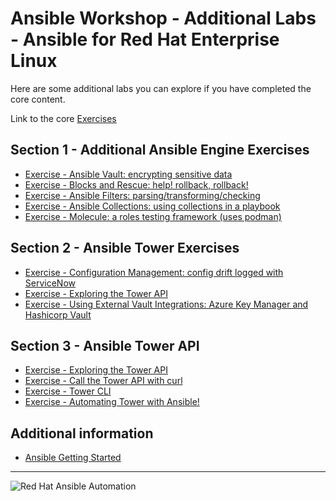 # Ansible Workshop - Additional Labs - Ansible for Red Hat Enterprise Linux

Here are some additional labs you can explore if you have completed the core content. 

Link to the core [Exercises](https://ansible.github.io/workshops/exercises/ansible_rhel/)

## Section 1 - Additional Ansible Engine Exercises

 - [Exercise - Ansible Vault: encrypting sensitive data](vault)
 - [Exercise - Blocks and Rescue: help! rollback, rollback! ](blocks)
 - [Exercise - Ansible Filters: parsing/transforming/checking](filters)
 - [Exercise - Ansible Collections: using collections in a playbook](collections)
 - [Exercise - Molecule: a roles testing framework (uses podman)](molecule)

## Section 2 - Ansible Tower Exercises

 - [Exercise - Configuration Management: config drift logged with ServiceNow](configmgmt)
 - [Exercise - Exploring the Tower API](tower-api)
 - [Exercise - Using External Vault Integrations: Azure Key Manager and Hashicorp Vault](tower-secret)

## Section 3 - Ansible Tower API

 - [Exercise - Exploring the Tower API](explore-tower-api)
 - [Exercise - Call the Tower API with curl](curl-tower-api)
 - [Exercise - Tower CLI](tower-cli-tower-api)
 - [Exercise - Automating Tower with Ansible!](tower-modules-tower-api)

## Additional information

 - [Ansible Getting Started](http://docs.ansible.com/ansible/latest/intro_getting_started.html)

---
![Red Hat Ansible Automation](../../images/rh-ansible-automation.png)
